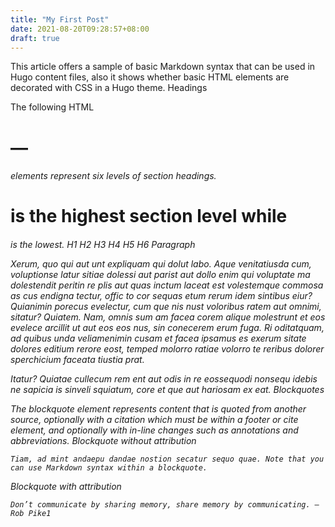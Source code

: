 ```yaml
---
title: "My First Post"
date: 2021-08-20T09:28:57+08:00
draft: true
---
```


This article offers a sample of basic Markdown syntax that can be used in Hugo content files, also it shows whether basic HTML elements are decorated with CSS in a Hugo theme.
Headings

The following HTML <h1>—<h6> elements represent six levels of section headings. <h1> is the highest section level while <h6> is the lowest.
H1
H2
H3
H4
H5
H6
Paragraph

Xerum, quo qui aut unt expliquam qui dolut labo. Aque venitatiusda cum, voluptionse latur sitiae dolessi aut parist aut dollo enim qui voluptate ma dolestendit peritin re plis aut quas inctum laceat est volestemque commosa as cus endigna tectur, offic to cor sequas etum rerum idem sintibus eiur? Quianimin porecus evelectur, cum que nis nust voloribus ratem aut omnimi, sitatur? Quiatem. Nam, omnis sum am facea corem alique molestrunt et eos evelece arcillit ut aut eos eos nus, sin conecerem erum fuga. Ri oditatquam, ad quibus unda veliamenimin cusam et facea ipsamus es exerum sitate dolores editium rerore eost, temped molorro ratiae volorro te reribus dolorer sperchicium faceata tiustia prat.

Itatur? Quiatae cullecum rem ent aut odis in re eossequodi nonsequ idebis ne sapicia is sinveli squiatum, core et que aut hariosam ex eat.
Blockquotes

The blockquote element represents content that is quoted from another source, optionally with a citation which must be within a footer or cite element, and optionally with in-line changes such as annotations and abbreviations.
Blockquote without attribution

    Tiam, ad mint andaepu dandae nostion secatur sequo quae. Note that you can use Markdown syntax within a blockquote.

Blockquote with attribution

    Don’t communicate by sharing memory, share memory by communicating. — Rob Pike1
